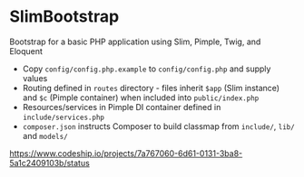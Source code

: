 # SlimBootstrap

Bootstrap for a basic PHP application using Slim, Pimple, Twig, and Eloquent

 - Copy `config/config.php.example` to `config/config.php` and supply values
 - Routing defined in `routes` directory - files inherit `$app` (Slim instance) and `$c`
   (Pimple container) when included into `public/index.php`
 - Resources/services in Pimple DI container defined in `include/services.php`
 - `composer.json` instructs Composer to build classmap from `include/`, `lib/` and `models/`


https://www.codeship.io/projects/7a767060-6d61-0131-3ba8-5a1c2409103b/status
